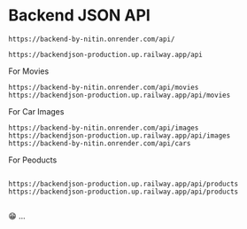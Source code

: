 # Backend JSON API

```
https://backend-by-nitin.onrender.com/api/

https://backendjson-production.up.railway.app/api

```


For Movies

```
https://backend-by-nitin.onrender.com/api/movies
https://backendjson-production.up.railway.app/api/movies

```


For Car Images

```
https://backend-by-nitin.onrender.com/api/images
https://backendjson-production.up.railway.app/api/images
https://backend-by-nitin.onrender.com/api/cars

```

For Peoducts

```

https://backendjson-production.up.railway.app/api/products
https://backendjson-production.up.railway.app/api/products


```


😁 ...
